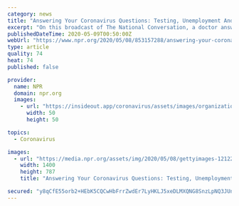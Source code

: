 ```yaml
---
category: news
title: "Answering Your Coronavirus Questions: Testing, Unemployment And Musicians"
excerpt: "On this broadcast of The National Conversation, a doctor answers your questions about testing efforts for the coronavirus and antibodies. We'll also take a look at the latest unemployment numbers."
publishedDateTime: 2020-05-09T00:50:00Z
webUrl: "https://www.npr.org/2020/05/08/853157288/answering-your-coronavirus-questions-testing-unemployment-and-musicians"
type: article
quality: 74
heat: 74
published: false

provider:
  name: NPR
  domain: npr.org
  images:
    - url: "https://insideout.app/coronavirus/assets/images/organizations/npr.org-50x50.jpg"
      width: 50
      height: 50

topics:
  - Coronavirus

images:
  - url: "https://media.npr.org/assets/img/2020/05/08/gettyimages-1212203488_wide-cb04c04788a61bfefb5e87615960e15184fdcf90.jpg?s=1400"
    width: 1400
    height: 787
    title: "Answering Your Coronavirus Questions: Testing, Unemployment And Musicians"

secured: "y8qCfE55orb2+HEbK5CQCwHbFrrZwdEr7LyHKLJ5xeDLMXQNG8SnzLpNQ3JUnh4EJIb4sjsJ55xZVoqaOzQ0A1kYthuHJY4khYbhi3N73mcSS8fU2hxmcfCMpyAup6UVloeLcQ1QAZG913OLDsvy8tQK1hKksLWu7mBMP84SF6fVeQ73R5cYPJReRMXudVWI+dk1zAnN/PzZ8nOqW4n5bwXhAkhs0kuPez6RYXj8/2Yx0zn6eACp/sjFUpU9huX27dK3wXos5O0Au6g7xYMNJTh/PJ+xyJX1+NF4wfoWkhGkHrVfyzdyXaxm0jqzHPre;/ckLO3UGWWs+JP3gYME4uw=="
---
```


